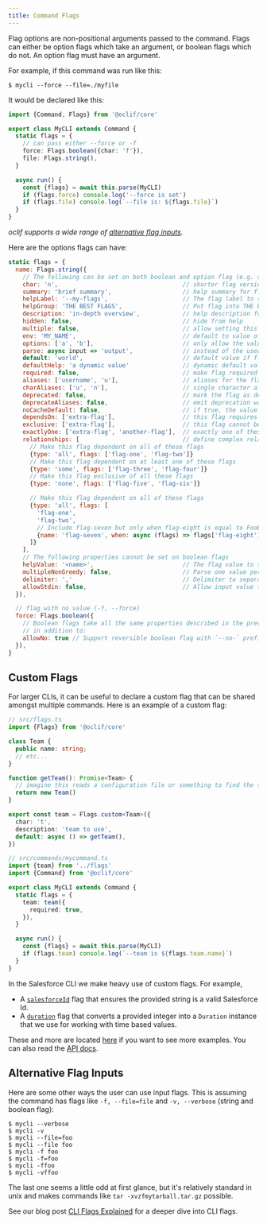 ```yaml
---
title: Command Flags
---
```


Flag options are non-positional arguments passed to the command. Flags can either be option flags which take an argument, or boolean flags which do not. An option flag must have an argument.

For example, if this command was run like this:

```
$ mycli --force --file=./myfile
```

It would be declared like this:

```typescript
import {Command, Flags} from '@oclif/core'

export class MyCLI extends Command {
  static flags = {
    // can pass either --force or -f
    force: Flags.boolean({char: 'f'}),
    file: Flags.string(),
  }

  async run() {
    const {flags} = await this.parse(MyCLI)
    if (flags.force) console.log('--force is set')
    if (flags.file) console.log(`--file is: ${flags.file}`)
  }
}
```

_oclif supports a wide range of [alternative flag inputs](#alternative-flag-inputs)._

Here are the options flags can have:

```js
static flags = {
  name: Flags.string({
    // The following can be set on both boolean and option flag (e.g. string, integer, url, custom, etc) types.
    char: 'n',                                   // shorter flag version
    summary: 'brief summary',                    // help summary for flag
    helpLabel: '--my-flags',                     // The flag label to show in help. Defaults to "[-<char>] --<name>" where -<char> is only displayed if the char is defined.
    helpGroup: 'THE BEST FLAGS',                 // Put flag into THE BEST FLAGS group in help
    description: 'in-depth overview',            // help description for flag
    hidden: false,                               // hide from help
    multiple: false,                             // allow setting this flag multiple times
    env: 'MY_NAME',                              // default to value of environment variable
    options: ['a', 'b'],                         // only allow the value to be from a discrete set
    parse: async input => 'output',              // instead of the user input, return a different value
    default: 'world',                            // default value if flag not passed (can be an async function that returns a string or undefined)
    defaultHelp: 'a dynamic value'               // dynamic default value to show in help output (e.g. current working directory). Can be an async function that returns a string or undefined
    required: false,                             // make flag required
    aliases: ['username', 'u'],                  // aliases for the flag - can be short char or long flags
    charAliases: ['u', 'n'],                     // single character aliases for the flag
    deprecated: false,                           // mark the flag as deprecated.
    deprecateAliases: false,                     // emit deprecation warning anytime a flag alias is provided
    noCacheDefault: false,                       // if true, the value returned by defaultHelp will not be cached in the oclif.manifest.json.
    dependsOn: ['extra-flag'],                   // this flag requires another flag
    exclusive: ['extra-flag'],                   // this flag cannot be specified alongside this other flag
    exactlyOne: ['extra-flag', 'another-flag'],  // exactly one of these flags must be provided
    relationships: [                             // define complex relationships between flags
      // Make this flag dependent on all of these flags
      {type: 'all', flags: ['flag-one', 'flag-two']}
      // Make this flag dependent on at least one of these flags
      {type: 'some', flags: ['flag-three', 'flag-four']}
      // Make this flag exclusive of all these flags
      {type: 'none', flags: ['flag-five', 'flag-six']}

      // Make this flag dependent on all of these flags
      {type: 'all', flags: [
        'flag-one',
        'flag-two',
        // Include flag-seven but only when flag-eight is equal to FooBar
        {name: 'flag-seven', when: async (flags) => flags['flag-eight'] === 'FooBar'}
      ]}
    ],
    // The following properties cannot be set on boolean flags
    helpValue: '<name>',                         // The flag value to show in help. Defaults to "<value>",
    multipleNonGreedy: false,                    // Parse one value per flag to allow `-m val1 -m val2` but disallow `-m val1 val2`. Only respected if multiple is set to true
    delimiter: ','                               // Delimiter to separate the values for a multiple value flag. Only respected if multiple is set to true. Default behavior is to separate on spaces.
    allowStdin: false,                           // Allow input value to be read from stdin if the provided value is `-`. Can also be set to `only` to allow flag to always read from stdin even if no value is provided.
  }),

  // flag with no value (-f, --force)
  force: Flags.boolean({
    // Boolean flags take all the same properties described in the previous example
    // in addition to:
    allowNo: true // Support reversible boolean flag with `--no-` prefix (e.g. `--no-force`). This is disabled by default.
  }),
}
```

## Custom Flags

For larger CLIs, it can be useful to declare a custom flag that can be shared amongst multiple commands. Here is an example of a custom flag:

```typescript
// src/flags.ts
import {Flags} from '@oclif/core'

class Team {
  public name: string;
  // etc...
}

function getTeam(): Promise<Team> {
  // imagine this reads a configuration file or something to find the team
  return new Team()
}

export const team = Flags.custom<Team>({
  char: 't',
  description: 'team to use',
  default: async () => getTeam(),
})

// src/commands/mycommand.ts
import {team} from '../flags'
import {Command} from '@oclif/core'

export class MyCLI extends Command {
  static flags = {
    team: team({
      required: true,
    }),
  }

  async run() {
    const {flags} = await this.parse(MyCLI)
    if (flags.team) console.log(`--team is ${flags.team.name}`)
  }
}
```

In the Salesforce CLI we make heavy use of custom flags. For example,

- A [`salesforceId`](https://salesforcecli.github.io/sf-plugins-core/functions/flags_salesforceId.salesforceIdFlag.html) flag that ensures the provided string is a valid Salesforce Id.
- A [`duration`](https://salesforcecli.github.io/sf-plugins-core/functions/flags_duration.durationFlag.html) flag that converts a provided integer into a `Duration` instance that we use for working with time based values.

These and more are located [here](https://github.com/salesforcecli/sf-plugins-core/tree/main/src/flags) if you want to see more examples. You can also read the [API docs](https://salesforcecli.github.io/sf-plugins-core/).



## Alternative Flag Inputs

Here are some other ways the user can use input flags. This is assuming the command has flags like `-f, --file=file` and `-v, --verbose` (string and boolean flag):

```sh-session
$ mycli --verbose
$ mycli -v
$ mycli --file=foo
$ mycli --file foo
$ mycli -f foo
$ mycli -f=foo
$ mycli -ffoo
$ mycli -vffoo
```

The last one seems a little odd at first glance, but it's relatively standard in unix and makes commands like `tar -xvzfmytarball.tar.gz` possible.

See our blog post [CLI Flags Explained](../blog/2019/02/20/cli-flags-explained) for a deeper dive into CLI flags.
